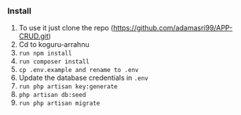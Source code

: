 ### Install
1. To use it just clone the repo (https://github.com/adamasri99/APP-CRUD.git)
2. Cd to koguru-arrahnu
3. `run npm install`
4. `run composer install`
5. `cp .env.example and rename to .env`
6. Update the database credentials in `.env`
7. `run php artisan key:generate`
8. `php artisan db:seed`
9. `run php artisan migrate`

